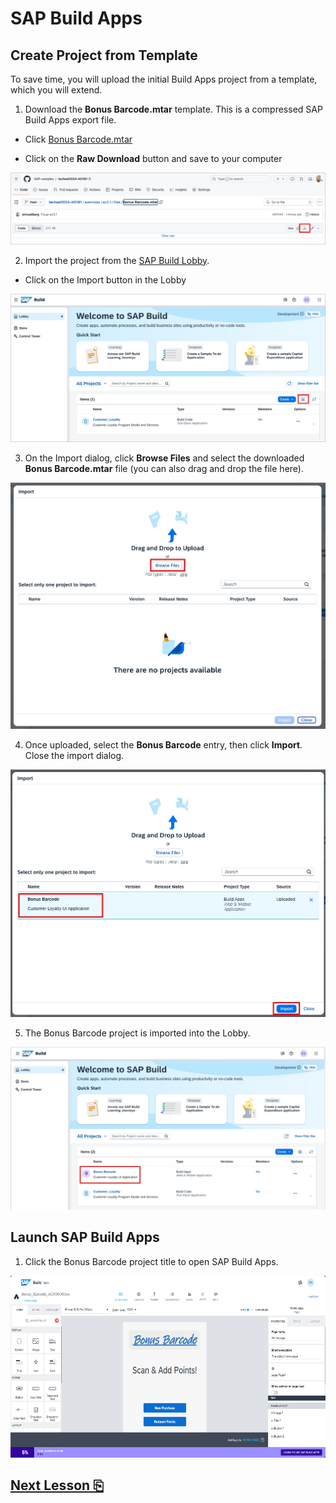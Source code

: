 # SAP Build Apps

## Create Project from Template

To save time, you will upload the initial Build Apps project from a template, which you will extend.

1. Download the **Bonus Barcode.mtar** template. This is a compressed SAP Build Apps export file.

- Click <a href="files/Bonus%20Barcode.mtar" target="_blank">Bonus Barcode.mtar</a>

- Click on the **Raw Download** button and save to your computer

<img src="images/image1.jpg" />

2. Import the project from the <a href="https://lcapteched.eu10.build.cloud.sap/lobby" target="_blank">SAP Build Lobby</a>. 

- Click on the Import button in the Lobby

<img src="images/image2.jpg" />

3. On the Import dialog, click **Browse Files** and select the downloaded **Bonus Barcode.mtar** file (you can also drag and drop the file here).

<img src="images/image3.jpg" />

4. Once uploaded, select the **Bonus Barcode** entry, then click **Import**. Close the import dialog.

<img src="images/image4.jpg" />

5. The Bonus Barcode project is imported into the Lobby. 

<img src="images/image5.jpg" />

## Launch SAP Build Apps

1. Click the Bonus Barcode project title to open SAP Build Apps.

<img src="images/image3.png" style="width:6.5in;height:3.03472in" />

## [Next Lesson ⎘](../ex3.2/)
